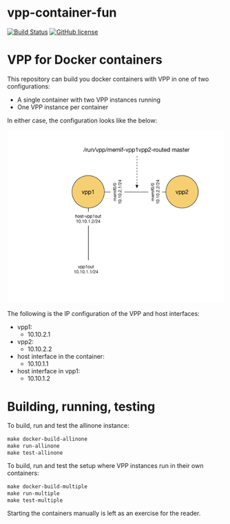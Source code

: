 # vpp-container-fun

[![Build Status](https://travis-ci.org/mestery/vpp-container-fun.svg?branch=master)](https://travis-ci.org/mestery/vpp-container-fun)
[![GitHub license](https://img.shields.io/badge/license-Apache%20license%202.0-blue.svg)](https://github.com/mestery/vpp-container-fun/blob/master/LICENSE)

VPP for Docker containers
=========================

This repository can build you docker containers with VPP in one of two
configurations:

* A single container with two VPP instances running
* One VPP instance per container

In either case, the configuration looks like the below:

![Network Diagram](images/Connecting_two_vpp_instances_with_memif.png)

The following is the IP configuration of the VPP and host interfaces:

* vpp1:
  * 10.10.2.1
* vpp2:
  * 10.10.2.2
* host interface in the container:
  * 10.10.1.1
* host interface in vpp1:
  * 10.10.1.2

Building, running, testing
==========================

To build, run and test the allinone instance:

```
make docker-build-allinone
make run-allinone
make test-allinone
```

To build, run and test the setup where VPP instances run in their own
containers:

```
make docker-build-multiple
make run-multiple
make test-multiple
```

Starting the containers manually is left as an exercise for the reader.
